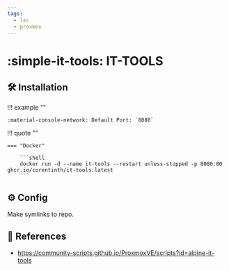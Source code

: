 ```yaml
---
tags:
  - lxc
  - proxmox
---
```

# :simple-it-tools: IT-TOOLS

## :hammer_and_wrench: Installation

!!! example ""

    :material-console-network: Default Port: `8080`

!!! quote ""

    === "Docker"

        ```shell
        docker run -d --name it-tools --restart unless-stopped -p 8080:80 ghcr.io/corentinth/it-tools:latest
        ```

## :gear: Config

Make symlinks to repo.

## :link: References

- <https://community-scripts.github.io/ProxmoxVE/scripts?id=alpine-it-tools>
